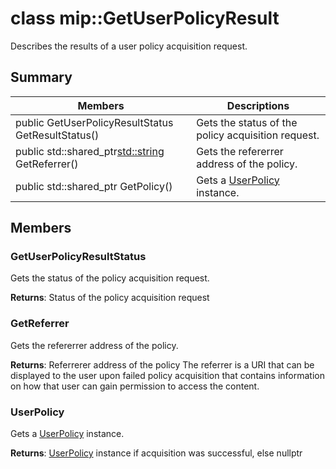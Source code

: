 # class mip::GetUserPolicyResult 
Describes the results of a user policy acquisition request.
  
## Summary
 Members                        | Descriptions                                
--------------------------------|---------------------------------------------
 public GetUserPolicyResultStatus GetResultStatus()  |  Gets the status of the policy acquisition request.
public std::shared_ptr<std::string> GetReferrer()  |  Gets the refererrer address of the policy.
public std::shared_ptr<UserPolicy> GetPolicy()  |  Gets a [UserPolicy](class_mip_userpolicy.md) instance.
  
## Members
  
### GetUserPolicyResultStatus
Gets the status of the policy acquisition request.

  
**Returns**: Status of the policy acquisition request
  
### GetReferrer
Gets the refererrer address of the policy.

  
**Returns**: Referrerer address of the policy
The referrer is a URI that can be displayed to the user upon failed policy acquisition that contains information on how that user can gain permission to access the content.
  
### UserPolicy
Gets a [UserPolicy](class_mip_userpolicy.md) instance.

  
**Returns**: [UserPolicy](class_mip_userpolicy.md) instance if acquisition was successful, else nullptr